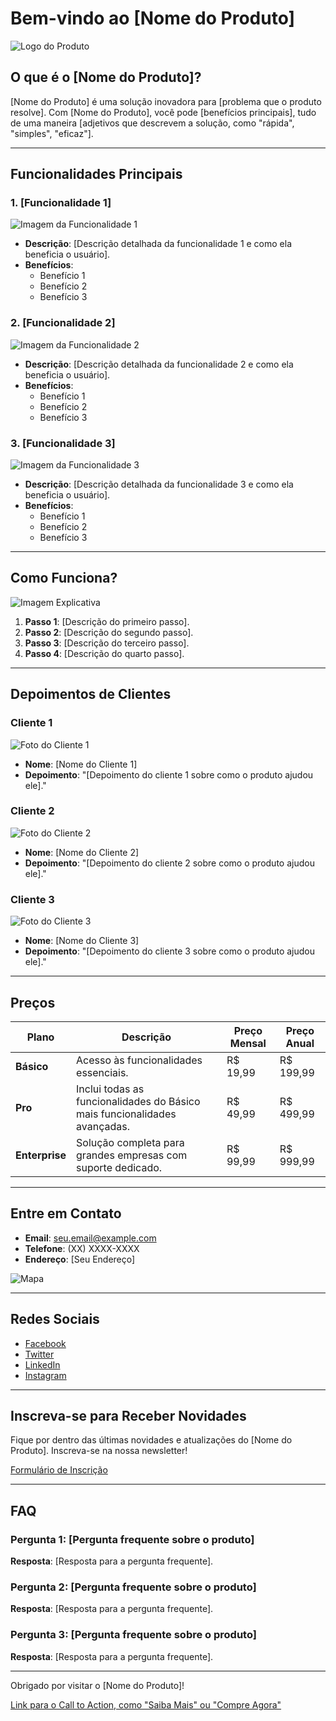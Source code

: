 # Bem-vindo ao [Nome do Produto]

![Logo do Produto](link_para_o_logo.png)

## O que é o [Nome do Produto]?

[Nome do Produto] é uma solução inovadora para [problema que o produto resolve]. Com [Nome do Produto], você pode [benefícios principais], tudo de uma maneira [adjetivos que descrevem a solução, como "rápida", "simples", "eficaz"].

---

## Funcionalidades Principais

### 1. [Funcionalidade 1]
![Imagem da Funcionalidade 1](link_para_imagem_funcionalidade1.png)
- **Descrição**: [Descrição detalhada da funcionalidade 1 e como ela beneficia o usuário].
- **Benefícios**:
  - Benefício 1
  - Benefício 2
  - Benefício 3

### 2. [Funcionalidade 2]
![Imagem da Funcionalidade 2](link_para_imagem_funcionalidade2.png)
- **Descrição**: [Descrição detalhada da funcionalidade 2 e como ela beneficia o usuário].
- **Benefícios**:
  - Benefício 1
  - Benefício 2
  - Benefício 3

### 3. [Funcionalidade 3]
![Imagem da Funcionalidade 3](link_para_imagem_funcionalidade3.png)
- **Descrição**: [Descrição detalhada da funcionalidade 3 e como ela beneficia o usuário].
- **Benefícios**:
  - Benefício 1
  - Benefício 2
  - Benefício 3

---

## Como Funciona?

![Imagem Explicativa](link_para_imagem_explicativa.png)

1. **Passo 1**: [Descrição do primeiro passo].
2. **Passo 2**: [Descrição do segundo passo].
3. **Passo 3**: [Descrição do terceiro passo].
4. **Passo 4**: [Descrição do quarto passo].

---

## Depoimentos de Clientes

### Cliente 1
![Foto do Cliente 1](link_para_foto_cliente1.png)
- **Nome**: [Nome do Cliente 1]
- **Depoimento**: "[Depoimento do cliente 1 sobre como o produto ajudou ele]."

### Cliente 2
![Foto do Cliente 2](link_para_foto_cliente2.png)
- **Nome**: [Nome do Cliente 2]
- **Depoimento**: "[Depoimento do cliente 2 sobre como o produto ajudou ele]."

### Cliente 3
![Foto do Cliente 3](link_para_foto_cliente3.png)
- **Nome**: [Nome do Cliente 3]
- **Depoimento**: "[Depoimento do cliente 3 sobre como o produto ajudou ele]."

---

## Preços

| Plano        | Descrição                                                                 | Preço Mensal | Preço Anual  |
|--------------|---------------------------------------------------------------------------|--------------|--------------|
| **Básico**   | Acesso às funcionalidades essenciais.                                     | R$ 19,99     | R$ 199,99    |
| **Pro**      | Inclui todas as funcionalidades do Básico mais funcionalidades avançadas. | R$ 49,99     | R$ 499,99    |
| **Enterprise** | Solução completa para grandes empresas com suporte dedicado.             | R$ 99,99     | R$ 999,99    |

---

## Entre em Contato

- **Email**: [seu.email@example.com](mailto:seu.email@example.com)
- **Telefone**: (XX) XXXX-XXXX
- **Endereço**: [Seu Endereço]

![Mapa](link_para_mapa.png)

---

## Redes Sociais

- [Facebook](https://facebook.com/seuperfil)
- [Twitter](https://twitter.com/seuperfil)
- [LinkedIn](https://linkedin.com/in/seuperfil)
- [Instagram](https://instagram.com/seuperfil)

---

## Inscreva-se para Receber Novidades

Fique por dentro das últimas novidades e atualizações do [Nome do Produto]. Inscreva-se na nossa newsletter!

[Formulário de Inscrição](link_para_formulario_inscricao)

---

## FAQ

### Pergunta 1: [Pergunta frequente sobre o produto]
**Resposta**: [Resposta para a pergunta frequente].

### Pergunta 2: [Pergunta frequente sobre o produto]
**Resposta**: [Resposta para a pergunta frequente].

### Pergunta 3: [Pergunta frequente sobre o produto]
**Resposta**: [Resposta para a pergunta frequente].

---

Obrigado por visitar o [Nome do Produto]!

[Link para o Call to Action, como "Saiba Mais" ou "Compre Agora"](link_para_cta)